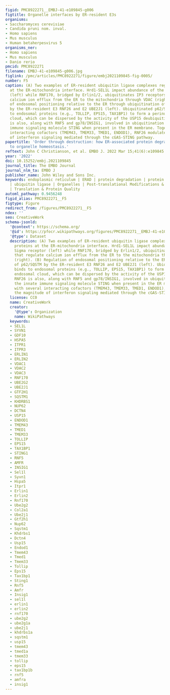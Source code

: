 ```yaml
---
figid: PMC8922271__EMBJ-41-e109845-g006
figtitle: Organelle interfaces by ER‐resident E3s
organisms:
- Saccharomyces cerevisiae
- Candida pruni nom. inval.
- Homo sapiens
- Mus musculus
- Human betaherpesvirus 5
organisms_ner:
- Homo sapiens
- Mus musculus
- Danio rerio
pmcid: PMC8922271
filename: EMBJ-41-e109845-g006.jpg
figlink: /pmc/articles/PMC8922271/figure/embj2021109845-fig-0005/
number: F5
caption: (A) Two examples of ER‐resident ubiquitin ligase complexes regulating proteins
  at the ER‐mitochondria interface. Hrd1‐SEL1L impact abundance of the Sigma receptor
  (left) while RNF170, bridged by Erlin1/2, ubiquitinates IP3 receptors that regulate
  calcium ion efflux from the ER to the mitochondria through VDAC (right). (B) Regulation
  of endosomal positioning relative to the ER through ubiquitination of p62/SQSTM
  by the ER‐resident E3 RNF26 and E2 UBE2J1 (left). Ubiquitinated p62/SQSTM binds
  to endosomal proteins (e.g., TOLLIP, EPS15, TAX1BP1) to form a perinuclear endosomal
  cloud, which can be dispersed by the activity of the USP15 deubiquitinase. RNF26
  is also, along with RNF5 and gp78/INSIG1, involved in ubiquitination of the innate
  immune signaling molecule STING when present in the ER membrane. Together with several
  interacting cofactors (TMEM43, TMEM33, TMED1, ENDOD1), RNF26 modulates the magnitude
  of interferon signaling mediated through the cGAS‐STING pathway.
papertitle: 'Order through destruction: how ER‐associated protein degradation contributes
  to organelle homeostasis.'
reftext: John C Christianson, et al. EMBO J. 2022 Mar 15;41(6):e109845.
year: '2022'
doi: 10.15252/embj.2021109845
journal_title: The EMBO Journal
journal_nlm_ta: EMBO J
publisher_name: John Wiley and Sons Inc.
keywords: endoplasmic reticulum | ERAD | protein degradation | protein quality control
  | ubiquitin ligase | Organelles | Post-translational Modifications & Proteolysis
  | Translation & Protein Quality
automl_pathway: 0.9456248
figid_alias: PMC8922271__F5
figtype: Figure
redirect_from: /figures/PMC8922271__F5
ndex: ''
seo: CreativeWork
schema-jsonld:
  '@context': https://schema.org/
  '@id': https://pfocr.wikipathways.org/figures/PMC8922271__EMBJ-41-e109845-g006.html
  '@type': Dataset
  description: (A) Two examples of ER‐resident ubiquitin ligase complexes regulating
    proteins at the ER‐mitochondria interface. Hrd1‐SEL1L impact abundance of the
    Sigma receptor (left) while RNF170, bridged by Erlin1/2, ubiquitinates IP3 receptors
    that regulate calcium ion efflux from the ER to the mitochondria through VDAC
    (right). (B) Regulation of endosomal positioning relative to the ER through ubiquitination
    of p62/SQSTM by the ER‐resident E3 RNF26 and E2 UBE2J1 (left). Ubiquitinated p62/SQSTM
    binds to endosomal proteins (e.g., TOLLIP, EPS15, TAX1BP1) to form a perinuclear
    endosomal cloud, which can be dispersed by the activity of the USP15 deubiquitinase.
    RNF26 is also, along with RNF5 and gp78/INSIG1, involved in ubiquitination of
    the innate immune signaling molecule STING when present in the ER membrane. Together
    with several interacting cofactors (TMEM43, TMEM33, TMED1, ENDOD1), RNF26 modulates
    the magnitude of interferon signaling mediated through the cGAS‐STING pathway.
  license: CC0
  name: CreativeWork
  creator:
    '@type': Organization
    name: WikiPathways
  keywords:
  - SEL1L
  - SYVN1
  - GDF10
  - HSPA5
  - ITPR1
  - ITPR3
  - ERLIN1
  - ERLIN2
  - VDAC1
  - VDAC2
  - VDAC3
  - RNF170
  - UBE2G2
  - UBE2J1
  - GTF2H1
  - SQSTM1
  - KHDRBS1
  - NUP62
  - DCTN4
  - USP15
  - ENDOD1
  - TMEM43
  - TMED1
  - TMEM33
  - TOLLIP
  - EPS15
  - TAX1BP1
  - STING1
  - RNF5
  - AMFR
  - INSIG1
  - Sel1l
  - Syvn1
  - Hspa5
  - Itpr1
  - Erlin1
  - Erlin2
  - Rnf170
  - Ube2g2
  - Col2a1
  - Ube2j1
  - Gtf2h1
  - Nup62
  - Sqstm1
  - Khdrbs1
  - Dctn4
  - Usp15
  - Endod1
  - Tmem43
  - Tmed1
  - Tmem33
  - Tollip
  - Eps15
  - Tax1bp1
  - Sting1
  - Rnf5
  - Amfr
  - Insig1
  - sel1l
  - erlin1
  - erlin2
  - rnf170
  - ube2g2
  - ube2g1a
  - ube2j1
  - khdrbs1a
  - sqstm1
  - usp15
  - tmem43
  - tmed1a
  - tmem33
  - tollip
  - eps15
  - tax1bp1b
  - rnf5
  - amfra
  - insig1
---
```

